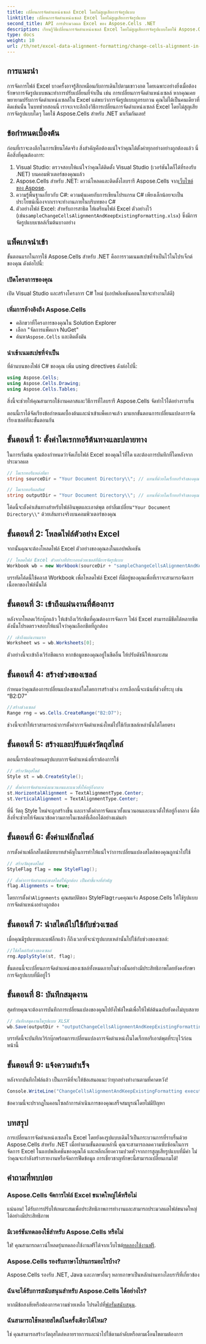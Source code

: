 ```yaml
---
title: เปลี่ยนการจัดตำแหน่งเซลล์ Excel โดยไม่สูญเสียการจัดรูปแบบ
linktitle: เปลี่ยนการจัดตำแหน่งเซลล์ Excel โดยไม่สูญเสียการจัดรูปแบบ
second_title: API การประมวลผล Excel ของ Aspose.Cells .NET
description: เรียนรู้วิธีเปลี่ยนการจัดตำแหน่งเซลล์ Excel โดยไม่สูญเสียการจัดรูปแบบโดยใช้ Aspose.Cells สำหรับ .NET ปฏิบัติตามคำแนะนำทีละขั้นตอนอย่างครอบคลุมของเราเพื่อการควบคุมที่ราบรื่น
type: docs
weight: 10
url: /th/net/excel-data-alignment-formatting/change-cells-alignment-in-excel-without-losing-existing-formatting/
---
```

## การแนะนำ

การจัดการไฟล์ Excel บางครั้งอาจรู้สึกเหมือนกับการเดินไปตามเขาวงกต โดยเฉพาะอย่างยิ่งเมื่อต้องรักษาการจัดรูปแบบขณะทำการปรับเปลี่ยนที่จำเป็น เช่น การเปลี่ยนการจัดตำแหน่งเซลล์ หากคุณเคยพยายามปรับการจัดตำแหน่งเซลล์ใน Excel แต่พบว่าการจัดรูปแบบถูกรบกวน คุณไม่ได้เป็นคนเดียวที่คิดเช่นนั้น ในบทช่วยสอนนี้ เราจะเจาะลึกถึงวิธีการเปลี่ยนการจัดตำแหน่งเซลล์ Excel โดยไม่สูญเสียการจัดรูปแบบใดๆ โดยใช้ Aspose.Cells สำหรับ .NET มาเริ่มกันเลย!

## ข้อกำหนดเบื้องต้น

ก่อนที่เราจะลงลึกในการเขียนโค้ดจริง สิ่งสำคัญคือต้องแน่ใจว่าคุณได้ตั้งค่าทุกอย่างอย่างถูกต้องแล้ว นี่คือสิ่งที่คุณต้องการ:

1. Visual Studio: ตรวจสอบให้แน่ใจว่าคุณได้ติดตั้ง Visual Studio (เวอร์ชันใดก็ได้ที่รองรับ .NET) บนคอมพิวเตอร์ของคุณแล้ว
2. Aspose.Cells สำหรับ .NET: ดาวน์โหลดและติดตั้งไลบรารี Aspose.Cells จาก[เว็บไซต์ของ Aspose](https://releases.aspose.com/cells/net/).
3. ความรู้พื้นฐานเกี่ยวกับ C#: ความคุ้นเคยกับการเขียนโปรแกรม C# เพียงเล็กน้อยจะเป็นประโยชน์เนื่องจากเราจะทำงานภายในบริบทของ C#
4.  ตัวอย่างไฟล์ Excel: สำหรับการสาธิต ให้เตรียมไฟล์ Excel ตัวอย่างไว้ (เช่น`sampleChangeCellsAlignmentAndKeepExistingFormatting.xlsx`) ซึ่งมีการจัดรูปแบบเซลล์เริ่มต้นบางอย่าง

## แพ็คเกจนำเข้า

ขั้นตอนแรกในการใช้ Aspose.Cells สำหรับ .NET คือการรวมเนมสเปซที่จำเป็นไว้ในโปรเจ็กต์ของคุณ ดังต่อไปนี้:

### เปิดโครงการของคุณ

เปิด Visual Studio และสร้างโครงการ C# ใหม่ (แอปพลิเคชันคอนโซลจะทำงานได้ดี)

### เพิ่มการอ้างอิงถึง Aspose.Cells

- คลิกขวาที่โครงการของคุณใน Solution Explorer
- เลือก "จัดการแพ็คเกจ NuGet"
-  ค้นหา`Aspose.Cells` และติดตั้งมัน

### นำเข้าเนมสเปซที่จำเป็น

ที่ด้านบนของไฟล์ C# ของคุณ เพิ่ม using directives ดังต่อไปนี้:

```csharp
using Aspose.Cells;
using Aspose.Cells.Drawing;
using Aspose.Cells.Tables;
```

สิ่งนี้จะช่วยให้คุณสามารถใช้งานคลาสและวิธีการที่ไลบรารี Aspose.Cells จัดทำไว้ได้อย่างราบรื่น

ตอนนี้เราได้จัดเรียงข้อกำหนดเบื้องต้นและนำเข้าแพ็คเกจแล้ว มาแยกขั้นตอนการเปลี่ยนแปลงการจัดเรียงเซลล์ทีละขั้นตอนกัน

## ขั้นตอนที่ 1: ตั้งค่าไดเรกทอรีต้นทางและปลายทาง

ในการเริ่มต้น คุณต้องกำหนดว่าจัดเก็บไฟล์ Excel ของคุณไว้ที่ใด และต้องการบันทึกที่ใดหลังจากประมวลผล

```csharp
// ไดเรกทอรีแหล่งที่มา
string sourceDir = "Your Document Directory\\"; // แทนที่ด้วยไดเร็กทอรีจริงของคุณ

// ไดเรกทอรีผลลัพธ์
string outputDir = "Your Document Directory\\"; // แทนที่ด้วยไดเร็กทอรีจริงของคุณ
```

 โค้ดนี้จะตั้งค่าเส้นทางสำหรับไฟล์อินพุตและเอาต์พุต อย่าลืมเปลี่ยน`"Your Document Directory\\"` ด้วยเส้นทางจริงบนคอมพิวเตอร์ของคุณ

## ขั้นตอนที่ 2: โหลดไฟล์ตัวอย่าง Excel

จากนั้นคุณจะต้องโหลดไฟล์ Excel ตัวอย่างของคุณลงในแอปพลิเคชัน

```csharp
// โหลดไฟล์ Excel ตัวอย่างที่ประกอบด้วยเซลล์ที่มีการจัดรูปแบบ
Workbook wb = new Workbook(sourceDir + "sampleChangeCellsAlignmentAndKeepExistingFormatting.xlsx");
```

บรรทัดโค้ดนี้ใช้คลาส Workbook เพื่อโหลดไฟล์ Excel ที่มีอยู่ของคุณเพื่อที่เราจะสามารถจัดการเนื้อหาของไฟล์นั้นได้

## ขั้นตอนที่ 3: เข้าถึงแผ่นงานที่ต้องการ

หลังจากโหลดเวิร์กบุ๊กแล้ว ให้เข้าถึงเวิร์กชีตที่คุณต้องการจัดการ ไฟล์ Excel สามารถมีชีตได้หลายชีต ดังนั้นโปรดตรวจสอบให้แน่ใจว่าคุณเลือกชีตที่ถูกต้อง

```csharp
// เข้าถึงแผ่นงานแรก
Worksheet ws = wb.Worksheets[0];
```

ตัวอย่างนี้จะเข้าถึงเวิร์กชีตแรก หากข้อมูลของคุณอยู่ในชีตอื่น ให้ปรับดัชนีให้เหมาะสม

## ขั้นตอนที่ 4: สร้างช่วงของเซลล์

กำหนดว่าคุณต้องการเปลี่ยนแปลงเซลล์ใดโดยการสร้างช่วง การเลือกนี้จะเน้นที่ช่วงที่ระบุ เช่น “B2:D7”

```csharp
//สร้างช่วงเซลล์
Range rng = ws.Cells.CreateRange("B2:D7");
```

ช่วงนี้จะทำให้เราสามารถนำการตั้งค่าการจัดตำแหน่งใหม่ไปใช้กับเซลล์เหล่านั้นได้โดยตรง

## ขั้นตอนที่ 5: สร้างและปรับแต่งวัตถุสไตล์

ตอนนี้เราต้องกำหนดรูปแบบการจัดตำแหน่งที่เราต้องการใช้

```csharp
// สร้างวัตถุสไตล์
Style st = wb.CreateStyle();

// ตั้งค่าการจัดตำแหน่งแนวนอนและแนวตั้งให้อยู่กึ่งกลาง
st.HorizontalAlignment = TextAlignmentType.Center;
st.VerticalAlignment = TextAlignmentType.Center;
```

ที่นี่ วัตถุ Style ใหม่จะถูกสร้างขึ้น และเราตั้งค่าการจัดแนวทั้งแนวนอนและแนวตั้งให้อยู่กึ่งกลาง นี่คือสิ่งที่จะช่วยให้จัดแนวข้อความภายในเซลล์ที่เลือกได้อย่างแม่นยำ

## ขั้นตอนที่ 6: ตั้งค่าแฟล็กสไตล์

การตั้งค่าแฟล็กสไตล์มีบทบาทสำคัญในการทำให้แน่ใจว่าการเปลี่ยนแปลงสไตล์ของคุณถูกนำไปใช้ 

```csharp
// สร้างวัตถุธงสไตล์
StyleFlag flag = new StyleFlag();

// ตั้งค่าการจัดตำแหน่งธงสไตล์ให้ถูกต้อง เป็นคำชี้แจงที่สำคัญ
flag.Alignments = true;
```

 โดยการตั้งค่า`Alignments` คุณสมบัติของ StyleFlag`true`คุณแจ้ง Aspose.Cells ให้ใช้รูปแบบการจัดตำแหน่งอย่างถูกต้อง

## ขั้นตอนที่ 7: นำสไตล์ไปใช้กับช่วงเซลล์

เมื่อคุณมีรูปแบบและแฟล็กแล้ว ก็ถึงเวลาที่จะนำรูปแบบเหล่านั้นไปใช้กับช่วงของเซลล์:

```csharp
//ใช้สไตล์กับช่วงของเซลล์
rng.ApplyStyle(st, flag);
```

ขั้นตอนนี้จะเปลี่ยนการจัดตำแหน่งของเซลล์ทั้งหมดภายในช่วงนั้นอย่างมีประสิทธิภาพโดยยังคงรักษาการจัดรูปแบบที่มีอยู่ไว้

## ขั้นตอนที่ 8: บันทึกสมุดงาน

สุดท้ายคุณจะต้องการบันทึกการเปลี่ยนแปลงของคุณไปยังไฟล์ใหม่เพื่อให้ไฟล์ต้นฉบับยังคงไม่บุบสลาย

```csharp
// บันทึกสมุดงานในรูปแบบ XLSX
wb.Save(outputDir + "outputChangeCellsAlignmentAndKeepExistingFormatting.xlsx", SaveFormat.Xlsx);
```

บรรทัดนี้จะบันทึกเวิร์กบุ๊กพร้อมการเปลี่ยนแปลงการจัดตำแหน่งในไดเร็กทอรีเอาต์พุตที่ระบุไว้ก่อนหน้านี้

## ขั้นตอนที่ 9: แจ้งความสำเร็จ

หลังจากบันทึกไฟล์แล้ว เป็นการดีที่จะให้ข้อเสนอแนะว่าทุกอย่างทำงานตามที่คาดหวัง!

```csharp
Console.WriteLine("ChangeCellsAlignmentAndKeepExistingFormatting executed successfully.");
```

ข้อความนี้จะปรากฏในคอนโซลถ้าการดำเนินการของคุณเสร็จสมบูรณ์โดยไม่มีปัญหา

## บทสรุป

การเปลี่ยนการจัดตำแหน่งเซลล์ใน Excel โดยยังคงรูปแบบเดิมไว้เป็นกระบวนการที่ราบรื่นด้วย Aspose.Cells สำหรับ .NET เมื่อทำตามขั้นตอนเหล่านี้ คุณจะสามารถลดความซับซ้อนในการจัดการ Excel ในแอปพลิเคชันของคุณได้ และหลีกเลี่ยงความปวดหัวจากการสูญเสียรูปแบบที่มีค่า ไม่ว่าคุณจะกำลังสร้างรายงานหรือจัดการฟีดข้อมูล การเชี่ยวชาญทักษะนี้สามารถเปลี่ยนเกมได้!

## คำถามที่พบบ่อย

### Aspose.Cells จัดการไฟล์ Excel ขนาดใหญ่ได้หรือไม่
แน่นอน! ได้รับการปรับให้เหมาะสมเพื่อประสิทธิภาพการทำงานและสามารถประมวลผลไฟล์ขนาดใหญ่ได้อย่างมีประสิทธิภาพ

### มีเวอร์ชันทดลองใช้สำหรับ Aspose.Cells หรือไม่
 ใช่! คุณสามารถดาวน์โหลดรุ่นทดลองใช้งานฟรีได้จากเว็บไซต์[ทดลองใช้งานฟรี](https://releases.aspose.com/).

### Aspose.Cells รองรับภาษาโปรแกรมอะไรบ้าง?
Aspose.Cells รองรับ .NET, Java และภาษาอื่นๆ หลายภาษาเป็นหลักผ่านทางไลบรารีที่เกี่ยวข้อง

### ฉันจะได้รับการสนับสนุนสำหรับ Aspose.Cells ได้อย่างไร?
 หากมีข้อสงสัยหรือต้องการความช่วยเหลือ โปรดไปที่[ฟอรั่มสนับสนุน](https://forum.aspose.com/c/cells/9).

### ฉันสามารถใช้หลายสไตล์ในครั้งเดียวได้ไหม?
ใช่ คุณสามารถสร้างวัตถุสไตล์หลายรายการและนำไปใช้ตามลำดับหรือตามเงื่อนไขตามต้องการ